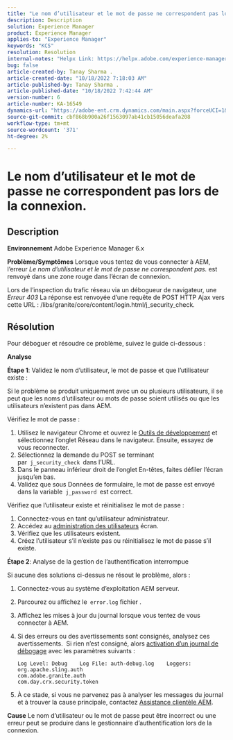 ```yaml
---
title: "Le nom d’utilisateur et le mot de passe ne correspondent pas lors de la connexion"
description: Description
solution: Experience Manager
product: Experience Manager
applies-to: "Experience Manager"
keywords: "KCS"
resolution: Resolution
internal-notes: "Helpx Link: https://helpx.adobe.com/experience-manager/kb/user-name-and-password-do-not-match-on-login.html"
bug: false
article-created-by: Tanay Sharma .
article-created-date: "10/18/2022 7:18:03 AM"
article-published-by: Tanay Sharma .
article-published-date: "10/18/2022 7:42:44 AM"
version-number: 6
article-number: KA-16549
dynamics-url: "https://adobe-ent.crm.dynamics.com/main.aspx?forceUCI=1&pagetype=entityrecord&etn=knowledgearticle&id=aa107f00-b54e-ed11-bba2-0022480868ff"
source-git-commit: cbf868b900a26f1563097ab41cb15056deafa208
workflow-type: tm+mt
source-wordcount: '371'
ht-degree: 2%

---
```


# Le nom d’utilisateur et le mot de passe ne correspondent pas lors de la connexion.

## Description

<b>Environnement</b>
Adobe Experience Manager 6.x


<b>Problème/Symptômes</b>
Lorsque vous tentez de vous connecter à AEM, l’erreur *Le nom d’utilisateur et le mot de passe ne correspondent pas.* est renvoyé dans une zone rouge dans l’écran de connexion.

Lors de l’inspection du trafic réseau via un débogueur de navigateur, une *Erreur 403* La réponse est renvoyée d’une requête de POST HTTP Ajax vers cette URL : /libs/granite/core/content/login.html/j_security_check.


## Résolution


Pour déboguer et résoudre ce problème, suivez le guide ci-dessous :

<b>Analyse</b>

<b>Étape 1</b>: Validez le nom d’utilisateur, le mot de passe et que l’utilisateur existe :

Si le problème se produit uniquement avec un ou plusieurs utilisateurs, il se peut que les noms d’utilisateur ou mots de passe soient utilisés ou que les utilisateurs n’existent pas dans AEM.

Vérifiez le mot de passe :

1. Utilisez le navigateur Chrome et ouvrez le [Outils de développement](https://developer.chrome.com/devtools) et sélectionnez l’onglet Réseau dans le navigateur. Ensuite, essayez de vous reconnecter.
2. Sélectionnez la demande du POST se terminant par` j_security_check `dans l’URL.
3. Dans le panneau inférieur droit de l’onglet En-têtes, faites défiler l’écran jusqu’en bas.
4. Validez que sous Données de formulaire, le mot de passe est envoyé dans la variable` j_password `est correct.


Vérifiez que l’utilisateur existe et réinitialisez le mot de passe :

1. Connectez-vous en tant qu’utilisateur administrateur.
2. Accédez au [administration des utilisateurs](https://docs.adobe.com/content/help/en/experience-manager-65/administering/home.html?topic=/experience-manager/6-5/sites/administering/morehelp/security.ug.js) écran.
3. Vérifiez que les utilisateurs existent.
4. Créez l’utilisateur s’il n’existe pas ou réinitialisez le mot de passe s’il existe.


<b>Étape 2</b>: Analyse de la gestion de l’authentification interrompue

Si aucune des solutions ci-dessus ne résout le problème, alors :

1. Connectez-vous au système d’exploitation AEM serveur.
2. Parcourez ou affichez le` error.log` fichier .
3. Affichez les mises à jour du journal lorsque vous tentez de vous connecter à AEM.
4. Si des erreurs ou des avertissements sont consignés, analysez ces avertissements.  Si rien n’est consigné, alors [activation d’un journal de débogage](https://docs.adobe.com/content/help/en/experience-manager-65/deploying/configuring/configure-logging.html) avec les paramètres suivants :




   ```
   Log Level: Debug    Log File: auth-debug.log    Loggers:    org.apache.sling.auth
   com.adobe.granite.auth
   com.day.crx.security.token
   ```
5. À ce stade, si vous ne parvenez pas à analyser les messages du journal et à trouver la cause principale, contactez [Assistance clientèle AEM](https://experienceleague.adobe.com/?support-solution=Experience+Manager&amp;lang=fr#support).



<b>Cause</b>
Le nom d’utilisateur ou le mot de passe peut être incorrect ou une erreur peut se produire dans le gestionnaire d’authentification lors de la connexion.


